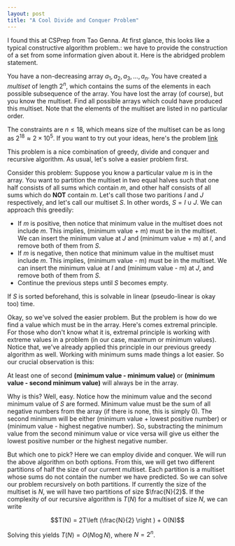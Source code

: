 ```yaml
---
layout: post
title: "A Cool Divide and Conquer Problem"
--- 
```


I found this at CSPrep from Tao Genna. At first glance, this looks like a typical constructive algorithm problem.: we have to provide the construction of a set from some information given about it. Here is the abridged problem statement.

You have a non-decreasing array $a_1, a_2, a_3, \dots, a_n$. You have created a _multiset_ of length $2^n$, which contains the sums of the elements in each possible subsequence of the array. You have lost the array (of course), but you know the multiset. Find all possible arrays which could have produced this multiset. Note that the elements of the multiset are listed in no particular order.

The constraints are $n \leq 18$, which means size of the multiset can be as long as $2^{18} \approx 2 \times 10^5$. If you want to try out your ideas, here's the problem [link](https://www.urionlinejudge.com.br/judge/es/problems/view/2913)

This problem is a nice combination of greedy, divide and conquer and recursive algorithm. As usual, let's solve a easier problem first. 

Consider this problem: Suppose you know a particular value $m$ is in the array. You want to partition the multiset in two equal halves such that one half consists of all sums which contain $m$, and other half consists of all sums which do **NOT** contain $m$. Let's call those two paritions $I$ and $J$ respectively, and let's call our multiset $S$. In other words, $S = I \cup J$. We can approach this greedily:

* If $m$ is positive, then notice that minimum value in the multiset does not include $m$. This implies, $\text{(minimum value + m)}$ must be in the multiset. We can insert the minimum value at $J$ and $\text{(minimum value + m)}$  at $I$, and remove both of them from $S$.
* If $m$ is negative, then notice that minimum value in the multiset must include $m$. This implies, $\text{(minimum value - m)}$ must be in the multiset. We can insert the minimum value at $I$ and $\text{(minimum value - m)}$  at $J$, and remove both of them from $S$.
* Continue the previous steps until $S$ becomes empty. 

If $S$ is sorted beforehand, this is solvable in linear (pseudo-linear is okay too) time.

Okay, so we've solved the easier problem. But the problem is how do we find a value which must be in the array. Here's comes extremal principle. For those who don't know what it is, extremal principle is working with extreme values in a problem (in our case, maximum or minimum values). Notice that, we've already applied this principle in our previous greedy algorithm as well. Working with minimum sums made things a lot easier. So our crucial observation is this:

At least one of second **(minimum value - minimum value)** or **(minimum value - second minimum value)** will always be in the array. 

Why is this? Well, easy. Notice how the minimum value and the second minimum value of $S$ are formed. Minimum value must be the sum of all negative numbers from the array (if there is none, this is simply $0$). The second minimum will be either (minimum value + lowest positive number) or (minimum value - highest negative number). So, substracting the minimum value from the second minimum value or vice versa will give us either the lowest positive number or the highest negative number.

But which one to pick? Here we can employ divide and conquer. We will run the above algorithm on both options. From this, we will get two different partitions of half the size of our current multiset. Each partition is a multiset whose sums do not contain the number we have predicted. So we can solve our problem recursively on both partitions. If currently the size of the multiset is $N$, we will have two partitions of size $\frac{N}{2}$. If the complexity of our recursive algorithm is $T(N)$ for a multiset of size $N$, we can write 

$$T(N) = 2T\left (\frac{N}{2} \right ) + O(N)$$

Solving this yields $T(N) = O(N \log{N})$, where $N = 2^{n}$.


